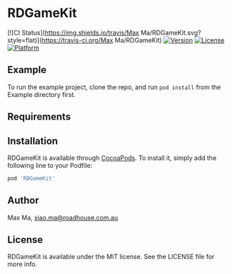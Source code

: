 # RDGameKit

[![CI Status](https://img.shields.io/travis/Max Ma/RDGameKit.svg?style=flat)](https://travis-ci.org/Max Ma/RDGameKit)
[![Version](https://img.shields.io/cocoapods/v/RDGameKit.svg?style=flat)](https://cocoapods.org/pods/RDGameKit)
[![License](https://img.shields.io/cocoapods/l/RDGameKit.svg?style=flat)](https://cocoapods.org/pods/RDGameKit)
[![Platform](https://img.shields.io/cocoapods/p/RDGameKit.svg?style=flat)](https://cocoapods.org/pods/RDGameKit)

## Example

To run the example project, clone the repo, and run `pod install` from the Example directory first.

## Requirements

## Installation

RDGameKit is available through [CocoaPods](https://cocoapods.org). To install
it, simply add the following line to your Podfile:

```ruby
pod 'RDGameKit'
```

## Author

Max Ma, xiao.ma@roadhouse.com.au

## License

RDGameKit is available under the MIT license. See the LICENSE file for more info.
